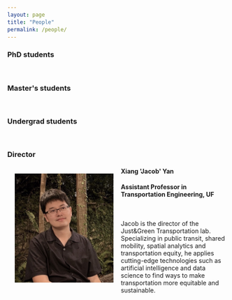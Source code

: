```yaml
---
layout: page
title: "People"
permalink: /people/
---
```




### PhD students

&nbsp;

### Master's students

&nbsp;

### Undergrad students

&nbsp;

### Director

<img align="left" width="226" height="250" src="https://github.com/jacobyan0/jacobyan0.github.io/raw/master/images/photos/Yan.jpg" style="vertical-align:middle;margin: 17px 17px"> 

#### Xiang 'Jacob' Yan
#### Assistant Professor in Transportation Engineering, UF

&nbsp;

Jacob is the director of the Just&Green Transportation lab. Specializing in public transit, shared mobility, spatial analytics and transportation equity, he applies cutting-edge technologies such as artificial intelligence and data science to find ways to make transportation more equitable and sustainable. 
